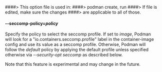 ####> This option file is used in:
####> podman create, run
####> If file is edited, make sure the changes
####> are applicable to all of those.

#### **--seccomp-policy**=_policy_

Specify the policy to select the seccomp profile. If set to _image_, Podman will look for a "io.containers.seccomp.profile" label in the container-image config and use its value as a seccomp profile. Otherwise, Podman will follow the _default_ policy by applying the default profile unless specified otherwise via _--security-opt seccomp_ as described below.

Note that this feature is experimental and may change in the future.
